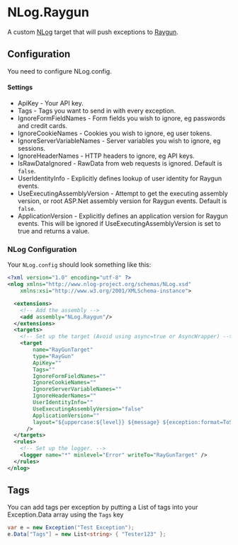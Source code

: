 NLog.Raygun
===========

A custom [NLog] target that will push exceptions to [Raygun].

[NLog]: http://nlog-project.org/
[Raygun]: http://raygun.io/

## Configuration

You need to configure NLog.config.

#### Settings

* ApiKey - Your API key.
* Tags - Tags you want to send in with every exception.
* IgnoreFormFieldNames - Form fields you wish to ignore, eg passwords and credit cards.
* IgnoreCookieNames - Cookies you wish to ignore, eg user tokens.
* IgnoreServerVariableNames - Server variables you wish to ignore, eg sessions.
* IgnoreHeaderNames - HTTP headers to ignore, eg API keys.
* IsRawDataIgnored - RawData from web requests is ignored. Default is ```false```.
* UserIdentityInfo - Explicitly defines lookup of user identity for Raygun events.
* UseExecutingAssemblyVersion - Attempt to get the executing assembly version, or root ASP.Net assembly version for Raygun events. Default is ```false```.
* ApplicationVersion - Explicitly defines an application version for Raygun events. This will be ignored if UseExecutingAssemblyVersion is set to true and returns a value.
    
### NLog Configuration

Your `NLog.config` should look something like this:

```xml
<?xml version="1.0" encoding="utf-8" ?>
<nlog xmlns="http://www.nlog-project.org/schemas/NLog.xsd"
    xmlns:xsi="http://www.w3.org/2001/XMLSchema-instance">

  <extensions>
    <!-- Add the assembly -->
    <add assembly="NLog.Raygun"/>
  </extensions>
  <targets>
    <!-- Set up the target (Avoid using async=true or AsyncWrapper) -->
	<target 
		name="RayGunTarget" 
		type="RayGun" 
		ApiKey="" 
		Tags="" 
		IgnoreFormFieldNames="" 
		IgnoreCookieNames="" 
		IgnoreServerVariableNames="" 
		IgnoreHeaderNames="" 
		UserIdentityInfo="" 
		UseExecutingAssemblyVersion="false" 
		ApplicationVersion="" 
		layout="${uppercase:${level}} ${message} ${exception:format=ToString,StackTrace}${newline}"
      />
  </targets>
  <rules>
    <!-- Set up the logger. -->
    <logger name="*" minlevel="Error" writeTo="RayGunTarget" />
  </rules>
</nlog>
```

## Tags

You can add tags per exception by putting a List<string> of tags into your Exception.Data array using the `Tags` key

```csharp
var e = new Exception("Test Exception");
e.Data["Tags"] = new List<string> { "Tester123" }; 
```
